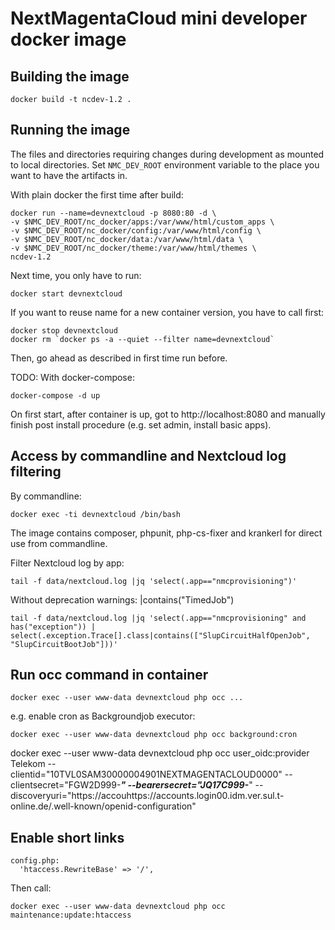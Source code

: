 # NextMagentaCloud mini developer docker image



## Building the image
```
docker build -t ncdev-1.2 .
```



## Running the image
The files and directories requiring changes during development as mounted to local directories.
Set `NMC_DEV_ROOT` environment variable to the place you want to have the artifacts in.

With plain docker the first time after build:
```
docker run --name=devnextcloud -p 8080:80 -d \
-v $NMC_DEV_ROOT/nc_docker/apps:/var/www/html/custom_apps \
-v $NMC_DEV_ROOT/nc_docker/config:/var/www/html/config \
-v $NMC_DEV_ROOT/nc_docker/data:/var/www/html/data \
-v $NMC_DEV_ROOT/nc_docker/theme:/var/www/html/themes \
ncdev-1.2
```

Next time, you only have to run:
```
docker start devnextcloud
```

If you want to reuse name for a new container version, you have to call first:
```
docker stop devnextcloud
docker rm `docker ps -a --quiet --filter name=devnextcloud`
```
Then, go ahead as described in first time run before.

TODO: With docker-compose:
```
docker-compose -d up
```

On first start, after container is up, got to http://localhost:8080
and manually finish post install procedure (e.g. set admin, install basic apps).



## Access by commandline and Nextcloud log filtering
By commandline:
```
docker exec -ti devnextcloud /bin/bash
```
The image contains composer, phpunit, php-cs-fixer and krankerl for direct use from commandline.

Filter Nextcloud log by app:
```
tail -f data/nextcloud.log |jq 'select(.app=="nmcprovisioning")'
```

Without deprecation warnings: |contains("TimedJob")
```
tail -f data/nextcloud.log |jq 'select(.app=="nmcprovisioning" and has("exception")) | select(.exception.Trace[].class|contains(["SlupCircuitHalfOpenJob", "SlupCircuitBootJob"]))'
```


## Run occ command in container
```
docker exec --user www-data devnextcloud php occ ...
```
e.g. enable cron as Backgroundjob executor:
```
docker exec --user www-data devnextcloud php occ background:cron
```

docker exec --user www-data devnextcloud php occ user_oidc:provider Telekom --clientid="10TVL0SAM30000004901NEXTMAGENTACLOUD0000" --clientsecret="FGW2D999-***" --bearersecret="JQ17C999-***" --discoveryuri="https://accouhttps://accounts.login00.idm.ver.sul.t-online.de/.well-known/openid-configuration"  

## Enable short links
```
config.php:
  'htaccess.RewriteBase' => '/',
```
Then call:
```
docker exec --user www-data devnextcloud php occ maintenance:update:htaccess
```
